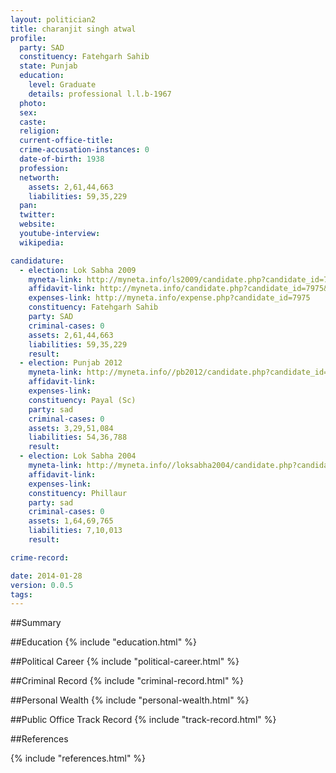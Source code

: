 ```yaml
---
layout: politician2
title: charanjit singh atwal
profile: 
  party: SAD
  constituency: Fatehgarh Sahib
  state: Punjab
  education: 
    level: Graduate
    details: professional l.l.b-1967
  photo: 
  sex: 
  caste: 
  religion: 
  current-office-title: 
  crime-accusation-instances: 0
  date-of-birth: 1938
  profession: 
  networth: 
    assets: 2,61,44,663
    liabilities: 59,35,229
  pan: 
  twitter: 
  website: 
  youtube-interview: 
  wikipedia: 

candidature: 
  - election: Lok Sabha 2009
    myneta-link: http://myneta.info/ls2009/candidate.php?candidate_id=7975
    affidavit-link: http://myneta.info/candidate.php?candidate_id=7975&scan=original
    expenses-link: http://myneta.info/expense.php?candidate_id=7975
    constituency: Fatehgarh Sahib 
    party: SAD
    criminal-cases: 0
    assets: 2,61,44,663
    liabilities: 59,35,229
    result:  
  - election: Punjab 2012
    myneta-link: http://myneta.info//pb2012/candidate.php?candidate_id=105
    affidavit-link: 
    expenses-link: 
    constituency: Payal (Sc) 
    party: sad
    criminal-cases: 0
    assets: 3,29,51,084
    liabilities: 54,36,788
    result:  
  - election: Lok Sabha 2004
    myneta-link: http://myneta.info//loksabha2004/candidate.php?candidate_id=3082
    affidavit-link: 
    expenses-link: 
    constituency: Phillaur 
    party: sad
    criminal-cases: 0
    assets: 1,64,69,765
    liabilities: 7,10,013
    result:  

crime-record: 

date: 2014-01-28
version: 0.0.5
tags: 
---
```

##Summary


##Education
{% include "education.html" %}


##Political Career
{% include "political-career.html" %}


##Criminal Record
{% include "criminal-record.html" %}


##Personal Wealth
{% include "personal-wealth.html" %}


##Public Office Track Record
{% include "track-record.html" %}


##References


{% include "references.html" %}